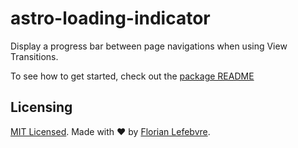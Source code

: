 # astro-loading-indicator

Display a progress bar between page navigations when using View Transitions.

To see how to get started, check out the [package README](./package/README.md)

## Licensing

[MIT Licensed](./LICENSE). Made with ❤️ by [Florian Lefebvre](https://github.com/florian-lefebvre).
